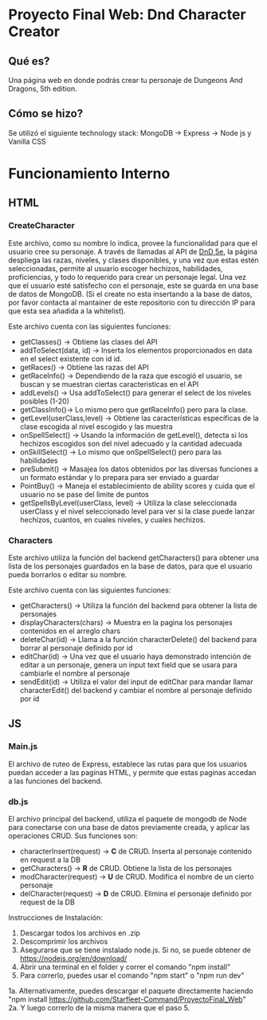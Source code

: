 # Proyecto Final Web: Dnd Character Creator

## Qué es?

Una página web en donde podrás crear tu personaje de Dungeons And Dragons, 5th edition. 

## Cómo se hizo? 

Se utilizó el siguiente technology stack: MongoDB -> Express -> Node js y Vanilla CSS

# Funcionamiento Interno

## HTML

### CreateCharacter

Este archivo, como su nombre lo indica, provee la funcionalidad para que el usuario cree su personaje. A través de llamadas al API de [DnD 5e](https://www.dnd5eapi.co/), la página despliega las razas, niveles, y clases disponibles, y una vez que estas estén seleccionadas, permite al usuario escoger hechizos, habilidades, proficiencias, y todo lo requerido para crear un personaje legal. Una vez que el usuario esté satisfecho con el personaje, este se guarda en una base de datos de MongoDB. (Si el create no esta insertando a la base de datos, por favor contacta al mantainer de este repositorio con tu dirección IP para que esta sea añadida a la whitelist).

Este archivo cuenta con las siguientes funciones:
* getClasses() -> Obtiene las clases del API
* addToSelect(data, id) -> Inserta los elementos proporcionados en data en el select existente con id id.
* getRaces() -> Obtiene las razas del API
* getRaceInfo() -> Dependiendo de la raza que escogió el usuario, se buscan y se muestran ciertas caracteristicas en el API
* addLevels() -> Usa addToSelect() para generar el select de los niveles posibles (1-20)
* getClassInfo()-> Lo mismo pero que getRaceInfo() pero para la clase.
* getLevel(userClass,level) -> Obtiene las características específicas de la clase escogida al nivel escogido y las muestra
* onSpellSelect() -> Usando la información de getLevel(), detecta si los hechizos escogidos son del nivel adecuado y la cantidad adecuada
* onSkillSelect() -> Lo mismo que onSpellSelect() pero para las habilidades
* preSubmit() -> Masajea los datos obtenidos por las diversas funciones a un formato estándar y lo prepara para ser enviado a guardar
* PointBuy() -> Maneja el establecimiento de ability scores y cuida que el usuario no se pase del limite de puntos
* getSpellsByLevel(userClass, level) -> Utiliza la clase seleccionada userClass y el nivel seleccionado level para ver si la clase puede lanzar hechizos, cuantos, en cuales niveles, y cuales hechizos. 


### Characters

Este archivo utiliza la función del backend getCharacters() para obtener una lista de los personajes guardados en la base de datos, para que el usuario pueda borrarlos o editar su nombre. 

Este archivo cuenta con las siguientes funciones:

* getCharacters() -> Utiliza la función del backend para obtener la lista de personajes
* displayCharacters(chars) -> Muestra en la pagina los personajes contenidos en el arreglo chars
* deleteChar(id) -> Llama a la función characterDelete() del backend para borrar al personaje definido por id
* editChar(id) -> Una vez que el usuario haya demonstrado intención de editar a un personaje, genera un input text field que se usara para cambiarle el nombre al personaje
* sendEdit(id) -> Utiliza el valor del input de editChar para mandar llamar characterEdit() del backend y cambiar el nombre al personaje definido por id


## JS

### Main.js

El archivo de ruteo de Express, establece las rutas para que los usuarios puedan acceder a las paginas HTML, y permite que estas paginas accedan a las funciones del backend.

### db.js

El archivo principal del backend, utiliza el paquete de mongodb de Node para conectarse con una base de datos previamente creada, y aplicar las operaciones CRUD. Sus funciones son: 

* characterInsert(request) -> **C** de CRUD. Inserta al personaje contenido en request a la DB
* getCharacters() -> **R** de CRUD. Obtiene la lista de los personajes
* modCharacter(request) -> **U** de CRUD. Modifica el nombre de un cierto personaje
* delCharacter(request) -> **D** de CRUD. Elimina el personaje definido por request de la DB

Instrucciones de Instalación:

1. Descargar todos los archivos en .zip
2. Descomprimir los archivos
3. Asegurarse que se tiene instalado node.js. Si no, se puede obtener de https://nodejs.org/en/download/
4. Abrir una terminal en el folder y correr el comando  "npm install"
5. Para correrlo, puedes usar el comando  "npm start" o "npm run dev"

1a. Alternativamente, puedes descargar el paquete directamente haciendo     "npm install https://github.com/Starfleet-Command/ProyectoFinal_Web"  
2a. Y luego correrlo de la misma manera que el paso 5.
